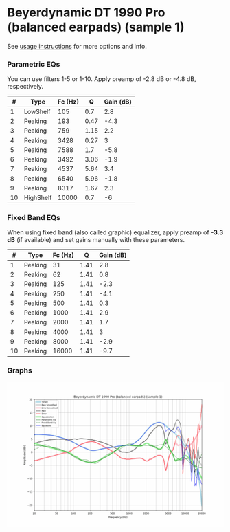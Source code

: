# Beyerdynamic DT 1990 Pro (balanced earpads) (sample 1)
See [usage instructions](https://github.com/jaakkopasanen/AutoEq#usage) for more options and info.

### Parametric EQs
You can use filters 1-5 or 1-10. Apply preamp of -2.8 dB or -4.8 dB, respectively.

|   # | Type      |   Fc (Hz) |    Q |   Gain (dB) |
|-----|-----------|-----------|------|-------------|
|   1 | LowShelf  |       105 | 0.7  |         2.8 |
|   2 | Peaking   |       193 | 0.47 |        -4.3 |
|   3 | Peaking   |       759 | 1.15 |         2.2 |
|   4 | Peaking   |      3428 | 0.27 |         3   |
|   5 | Peaking   |      7588 | 1.7  |        -5.8 |
|   6 | Peaking   |      3492 | 3.06 |        -1.9 |
|   7 | Peaking   |      4537 | 5.64 |         3.4 |
|   8 | Peaking   |      6540 | 5.96 |        -1.8 |
|   9 | Peaking   |      8317 | 1.67 |         2.3 |
|  10 | HighShelf |     10000 | 0.7  |        -6   |

### Fixed Band EQs
When using fixed band (also called graphic) equalizer, apply preamp of **-3.3 dB** (if available) and set gains manually with these parameters.

|   # | Type    |   Fc (Hz) |    Q |   Gain (dB) |
|-----|---------|-----------|------|-------------|
|   1 | Peaking |        31 | 1.41 |         2.8 |
|   2 | Peaking |        62 | 1.41 |         0.8 |
|   3 | Peaking |       125 | 1.41 |        -2.3 |
|   4 | Peaking |       250 | 1.41 |        -4.1 |
|   5 | Peaking |       500 | 1.41 |         0.3 |
|   6 | Peaking |      1000 | 1.41 |         2.9 |
|   7 | Peaking |      2000 | 1.41 |         1.7 |
|   8 | Peaking |      4000 | 1.41 |         3   |
|   9 | Peaking |      8000 | 1.41 |        -2.9 |
|  10 | Peaking |     16000 | 1.41 |        -9.7 |

### Graphs
![](./Beyerdynamic%20DT%201990%20Pro%20(balanced%20earpads)%20(sample%201).png)
